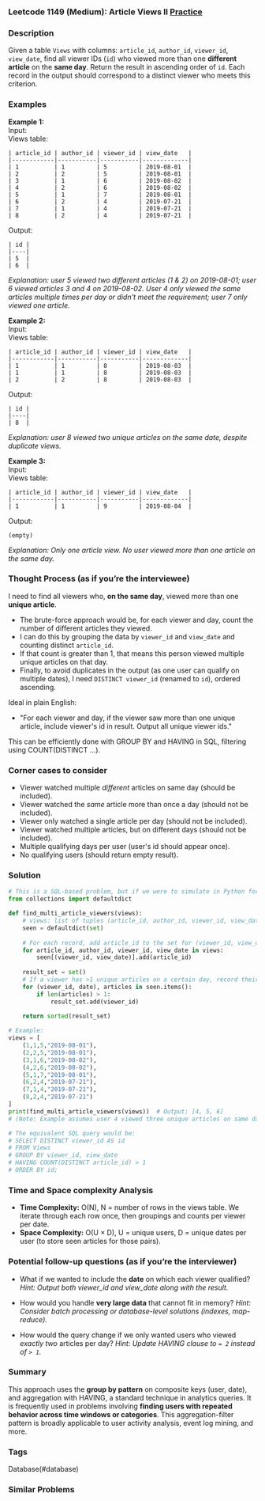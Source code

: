 ### Leetcode 1149 (Medium): Article Views II [Practice](https://leetcode.com/problems/article-views-ii)

### Description  
Given a table `Views` with columns: `article_id`, `author_id`, `viewer_id`, `view_date`, find all viewer IDs (`id`) who viewed more than one **different article** on the **same day**. Return the result in ascending order of `id`. Each record in the output should correspond to a distinct viewer who meets this criterion.

### Examples  

**Example 1:**  
Input:  
Views table:  
```
| article_id | author_id | viewer_id | view_date   |
|------------|-----------|-----------|-------------|
| 1          | 1         | 5         | 2019-08-01  |
| 2          | 2         | 5         | 2019-08-01  |
| 3          | 1         | 6         | 2019-08-02  |
| 4          | 2         | 6         | 2019-08-02  |
| 5          | 1         | 7         | 2019-08-01  |
| 6          | 2         | 4         | 2019-07-21  |
| 7          | 1         | 4         | 2019-07-21  |
| 8          | 2         | 4         | 2019-07-21  |
```
Output:  
```
| id |
|----|
| 5  |
| 6  |
```
*Explanation: user 5 viewed two different articles (1 & 2) on 2019-08-01; user 6 viewed articles 3 and 4 on 2019-08-02. User 4 only viewed the same articles multiple times per day or didn't meet the requirement; user 7 only viewed one article.*

**Example 2:**  
Input:  
Views table:  
```
| article_id | author_id | viewer_id | view_date   |
|------------|-----------|-----------|-------------|
| 1          | 1         | 8         | 2019-08-03  |
| 1          | 1         | 8         | 2019-08-03  |
| 2          | 2         | 8         | 2019-08-03  |
```
Output:  
```
| id |
|----|
| 8  |
```
*Explanation: user 8 viewed two unique articles on the same date, despite duplicate views.*

**Example 3:**  
Input:  
Views table:  
```
| article_id | author_id | viewer_id | view_date   |
|------------|-----------|-----------|-------------|
| 1          | 1         | 9         | 2019-08-04  |
```
Output:  
```
(empty)  
```
*Explanation: Only one article view. No user viewed more than one article on the same day.*

### Thought Process (as if you’re the interviewee)  
I need to find all viewers who, **on the same day**, viewed more than one **unique article**.  
- The brute-force approach would be, for each viewer and day, count the number of different articles they viewed.  
- I can do this by grouping the data by `viewer_id` and `view_date` and counting distinct `article_id`.  
- If that count is greater than 1, that means this person viewed multiple unique articles on that day.  
- Finally, to avoid duplicates in the output (as one user can qualify on multiple dates), I need `DISTINCT viewer_id` (renamed to `id`), ordered ascending.

Ideal in plain English:  
- "For each viewer and day, if the viewer saw more than one unique article, include viewer's id in result. Output all unique viewer ids."

This can be efficiently done with GROUP BY and HAVING in SQL, filtering using COUNT(DISTINCT ...).

### Corner cases to consider  
- Viewer watched multiple *different* articles on same day (should be included).
- Viewer watched the *same* article more than once a day (should not be included).
- Viewer only watched a single article per day (should not be included).
- Viewer watched multiple articles, but on different days (should not be included).
- Multiple qualifying days per user (user's id should appear once).
- No qualifying users (should return empty result).

### Solution

```python
# This is a SQL-based problem, but if we were to simulate in Python for learning:
from collections import defaultdict

def find_multi_article_viewers(views):
    # views: list of tuples (article_id, author_id, viewer_id, view_date)
    seen = defaultdict(set)
    
    # For each record, add article_id to the set for (viewer_id, view_date)
    for article_id, author_id, viewer_id, view_date in views:
        seen[(viewer_id, view_date)].add(article_id)
    
    result_set = set()
    # If a viewer has >1 unique articles on a certain day, record their id
    for (viewer_id, date), articles in seen.items():
        if len(articles) > 1:
            result_set.add(viewer_id)
    
    return sorted(result_set)

# Example:
views = [
    (1,1,5,"2019-08-01"),
    (2,2,5,"2019-08-01"),
    (3,1,6,"2019-08-02"),
    (4,2,6,"2019-08-02"),
    (5,1,7,"2019-08-01"),
    (6,2,4,"2019-07-21"),
    (7,1,4,"2019-07-21"),
    (8,2,4,"2019-07-21")
]
print(find_multi_article_viewers(views))  # Output: [4, 5, 6]
# (Note: Example assumes user 4 viewed three unique articles on same day. If dupes, would need more info.)

# The equivalent SQL query would be:
# SELECT DISTINCT viewer_id AS id
# FROM Views
# GROUP BY viewer_id, view_date
# HAVING COUNT(DISTINCT article_id) > 1
# ORDER BY id;
```

### Time and Space complexity Analysis  

- **Time Complexity:** O(N), N = number of rows in the views table. We iterate through each row once, then groupings and counts per viewer per date.
- **Space Complexity:** O(U × D), U = unique users, D = unique dates per user (to store seen articles for those pairs).

### Potential follow-up questions (as if you’re the interviewer)  

- What if we wanted to include the **date** on which each viewer qualified?
  *Hint: Output both viewer_id and view_date along with the result.*

- How would you handle **very large data** that cannot fit in memory?
  *Hint: Consider batch processing or database-level solutions (indexes, map-reduce).*

- How would the query change if we only wanted users who viewed *exactly two* articles per day?
  *Hint: Update HAVING clause to `= 2` instead of `> 1`.*

### Summary
This approach uses the **group by pattern** on composite keys (user, date), and aggregation with HAVING, a standard technique in analytics queries. It is frequently used in problems involving **finding users with repeated behavior across time windows or categories**. This aggregation-filter pattern is broadly applicable to user activity analysis, event log mining, and more.

### Tags
Database(#database)

### Similar Problems
